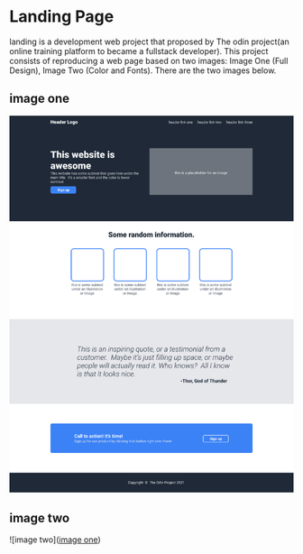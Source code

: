 
# Landing Page
landing is a development web project that proposed by The odin project(an online training platform to became a fullstack developer). This project consists of reproducing a web page based on two images: Image One (Full Design), Image Two (Color and Fonts). There are the two images below.

## image one

![image one](https://github.com/mbackeCISSE/odin_landing_page/blob/b03957f4d53c8e272b8678a2f90c3eccc4131852/images_refer/image_01.png?raw=true)

## image two

![image two]([image one](./images_refer/image_01.png))



